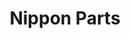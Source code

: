 ---
title: "Nippon Parts"
url: /ciudad-autonoma-de-buenos-aires/nippon-parts-avenida-francisco-beiro/
shop: Autoteile
---